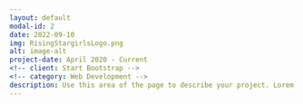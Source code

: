 ```yaml
---
layout: default
modal-id: 2
date: 2022-09-10
img: RisingStargirlsLogo.png
alt: image-alt
project-date: April 2020 - Current
<!-- client: Start Bootstrap -->
<!-- category: Web Development -->
description: Use this area of the page to describe your project. Lorem ipsum dolor sit amet, consectetur adipisicing elit. Mollitia neque assumenda ipsam nihil, molestias magnam, recusandae quos quis inventore quisquam velit asperiores, vitae? Reprehenderit soluta, eos quod consequuntur itaque. Nam.
---
```

